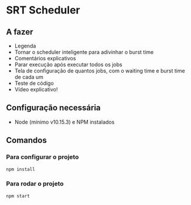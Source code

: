 # SRT Scheduler

## A fazer

- Legenda
- Tornar o scheduler inteligente para adivinhar o burst time
- Comentários explicativos
- Parar execução após executar todos os jobs
- Tela de configuração de quantos jobs, com o waiting time e burst time de cada um
- Teste de código
- Vídeo explicativo!

## Configuração necessária

- Node (mínimo v10.15.3) e NPM instalados

## Comandos

### Para configurar o projeto

```shell
npm install
```

### Para rodar o projeto

```shell
npm start
```
